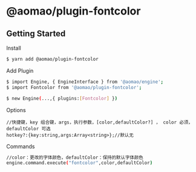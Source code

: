 # @aomao/plugin-fontcolor

## Getting Started

Install

```bash
$ yarn add @aomao/plugin-fontcolor
```

Add Plugin

```bash
$ import Engine, { EngineInterface } from '@aomao/engine';
$ import Fontcolor from '@aomao/plugin-fontcolor';

$ new Engine(...,{ plugins:[Fontcolor] })
```

Options

```
//快捷键，key 组合键，args，执行参数，[color,defaultColor?] ， color 必须，defaultColor 可选
hotkey?:{key:string,args:Array<string>};//默认无
```

Commands

```bash
//color：更改的字体颜色，defaultColor：保持的默认字体颜色
engine.command.execute("fontcolor",color,defaultColor)
```
